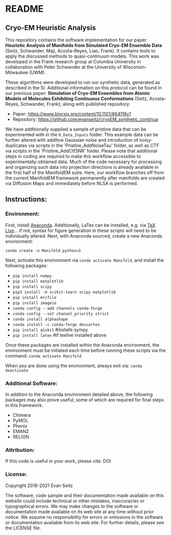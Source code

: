 # README
## Cryo-EM Heuristic Analysis

This repository contains the software implementation for our paper **Heuristic Analysis of Manifolds from Simulated Cryo-EM Ensemble Data** (Seitz, Schwander, Maji, Acosta-Reyes, Liao, Frank). It contains tools to apply the discussed methods to quasi-continuum models. This work was developed in the Frank research group at Columbia University in collaboration with Peter Schwander at the University of Wisconsin-Milwaukee (UWM).

These algorithms were developed to run our synthetic data, generated as described in the SI. Additional information on this protocol can be found in our previous paper: **Simulation of Cryo-EM Ensembles from Atomic Models of Molecules Exhibiting Continuous Conformations** (Seitz, Acosta-Reyes, Schwander, Frank); along with published repository:
- Paper: https://www.biorxiv.org/content/10.1101/864116v1
- Repository: https://github.com/evanseitz/cryoEM_synthetic_continua

We have additionally supplied a sample of pristine data that can be experimented with in the `0_Data_Inputs` folder. This example data can be further altered with additive Gaussian noise and introduction of noisy-duplicates via scripts in the 'Pristine_AddNoiseTau' folder, as well as CTF via scripts in the 'Pristine_AddCtfSNR' folder. Please note that additional steps in coding are required to make this workflow accessible to experimentally-obtained data. Much of the code necessary for processing and organizing such data into projection directions is already available in the first half of the ManifoldEM suite. Here, our workflow branches off from the current ManifoldEM framework permanently after manifolds are created via Diffusion Maps and immediately before NLSA is performed.

## Instructions:

### Environment:
First, install [Anaconda](https://docs.anaconda.com/anaconda/install). Additionally, LaTex can be installed, e.g. via [TeX Live](https://tug.org/texlive)... if not, syntax for figure generation in these scripts will need to be individually altered. Next, with Anaconda sourced, create a new Anaconda environment:

`condo create -n Manifold python=3`

Next, activate this environment via `condo activate Manifold`, and install the following packages:

- `pip install numpy`
- `pip install matplotlib`
- `pip install scipy`
- `pip3 install -U scikit-learn scipy matplotlib`
- `pip install mrcfile`
- `pip install imageio`
- `conda config --add channels conda-forge`
- `conda config --set channel_priority strict`
- `conda install alphashape`
- `conda install -c conda-forge descartes`
- `pip install qiskit` #installs sympy
- `pip install latex` #if texlive installed above

Once these packages are installed within the Anaconda environment, the environment must be initiated each time before running these scripts via the command: `conda activate Manifold`

When you are done using the environment, always exit via: `conda deactivate`

### Additional Software:
In addition to the Anaconda environment detailed above, the following packages may also prove useful; some of which are required for final steps in this framework.
- Chimera
- PyMOL
- Phenix
- EMAN2
- RELION

### Attribution:
If this code is useful in your work, please cite: 
DOI

### License:
Copyright 2018-2021 Evan Seitz

The software, code sample and their documentation made available on this website could include technical or other mistakes, inaccuracies or typographical errors. We may make changes to the software or documentation made available on its web site at any time without prior notice. We assume no responsibility for errors or omissions in the software or documentation available from its web site. For further details, please see the LICENSE file.
